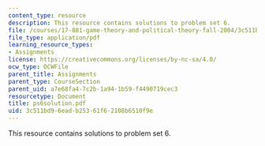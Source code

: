 ```yaml
---
content_type: resource
description: This resource contains solutions to problem set 6.
file: /courses/17-881-game-theory-and-political-theory-fall-2004/3c511bd96eadb25361f62108b6510f9e_ps6solution.pdf
file_type: application/pdf
learning_resource_types:
- Assignments
license: https://creativecommons.org/licenses/by-nc-sa/4.0/
ocw_type: OCWFile
parent_title: Assignments
parent_type: CourseSection
parent_uid: a7e68fa4-7c2b-1a94-1b59-f4490719cec3
resourcetype: Document
title: ps6solution.pdf
uid: 3c511bd9-6ead-b253-61f6-2108b6510f9e
---
```

This resource contains solutions to problem set 6.